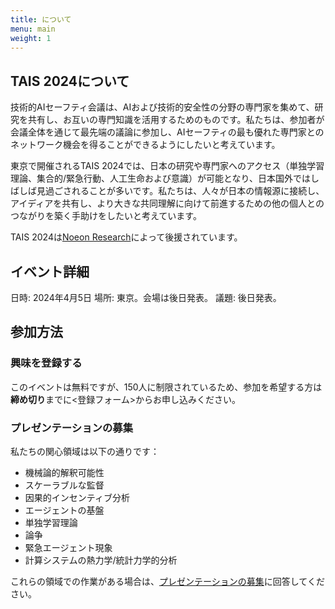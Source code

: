 ```yaml
---
title: について
menu: main
weight: 1
---
```


## TAIS 2024について

技術的AIセーフティ会議は、AIおよび技術的安全性の分野の専門家を集めて、研究を共有し、お互いの専門知識を活用するためのものです。私たちは、参加者が会議全体を通じて最先端の議論に参加し、AIセーフティの最も優れた専門家とのネットワーク機会を得ることができるようにしたいと考えています。

東京で開催されるTAIS 2024では、日本の研究や専門家へのアクセス（単独学習理論、集合的/緊急行動、人工生命および意識）が可能となり、日本国外ではしばしば見過ごされることが多いです。私たちは、人々が日本の情報源に接続し、アイディアを共有し、より大きな共同理解に向けて前進するための他の個人とのつながりを築く手助けをしたいと考えています。

TAIS 2024は[Noeon Research](https://noeon.ai)によって後援されています。

## イベント詳細

日時: 2024年4月5日
場所: 東京。会場は後日発表。
議題: 後日発表。

## 参加方法

### 興味を登録する

このイベントは無料ですが、150人に制限されているため、参加を希望する方は**締め切り**までに&lt;登録フォーム&gt;からお申し込みください。

### プレゼンテーションの募集

私たちの関心領域は以下の通りです：

* 機械論的解釈可能性
* スケーラブルな監督
* 因果的インセンティブ分析
* エージェントの基盤
* 単独学習理論
* 論争
* 緊急エージェント現象
* 計算システムの熱力学/統計力学的分析

これらの領域での作業がある場合は、[プレゼンテーションの募集](./submissions)に回答してください。
